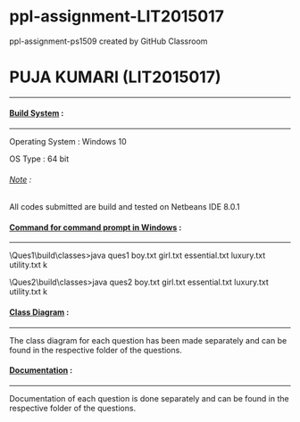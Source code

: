 # ppl-assignment-LIT2015017
ppl-assignment-ps1509 created by GitHub Classroom


<h1>PUJA KUMARI (LIT2015017)</h1>
<hr>

<h4><u>Build System</u> :</h4>
<hr>
Operating System : Windows 10 <p>
OS Type : 64 bit<p>
<h6><u>Note</u> :</h6> All codes submitted are build and tested on Netbeans IDE 8.0.1<p>

<h4><u>Command for command prompt in Windows</u> :</h4>
<hr>
\Ques1\build\classes>java ques1 boy.txt girl.txt essential.txt luxury.txt utility.txt k
<p>
\Ques2\build\classes>java ques2 boy.txt girl.txt essential.txt luxury.txt utility.txt k


<h4><u>Class Diagram</u> :</h4>
<hr>
The class diagram for each question has been made separately and can be found in the respective folder of the questions.

<h4><u>Documentation</u> :</h4>
<hr>
Documentation of each question is done separately and can be found in the respective folder of the questions.


